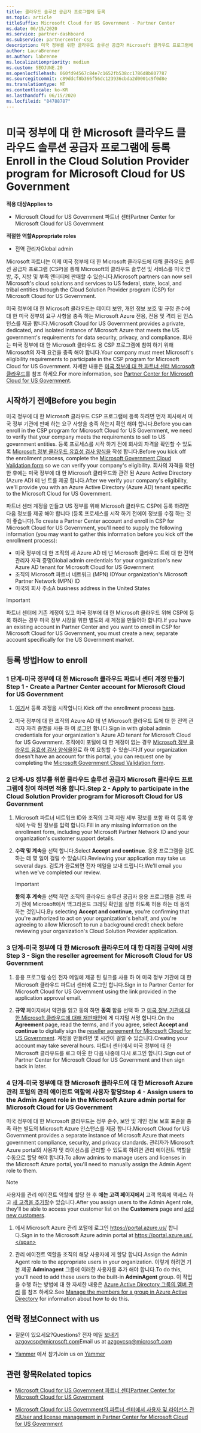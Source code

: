 ```yaml
---
title: 클라우드 솔루션 공급자 프로그램에 등록
ms.topic: article
titleSuffix: Microsoft Cloud for US Government - Partner Center
ms.date: 06/15/2020
ms.service: partner-dashboard
ms.subservice: partnercenter-csp
description: 미국 정부를 위한 클라우드 솔루션 공급자 Microsoft 클라우드 프로그램에 등록 하려는 파트너를 위한 CSP 프로그램 요구 사항에 대해 알아봅니다.
author: LauraBrenner
ms.author: labrenne
ms.localizationpriority: medium
ms.custom: SEOJUNE.20
ms.openlocfilehash: 060fd94567c84e7c1652fb538cc1786d8b807787
ms.sourcegitcommit: c89ddcf8b366f56dc123936cbda2d0001c9f0d8e
ms.translationtype: MT
ms.contentlocale: ko-KR
ms.lasthandoff: 06/15/2020
ms.locfileid: "84788787"
---
```

# <a name="enroll-in-the-cloud-solution-provider-program-for-microsoft-cloud-for-us-government"></a><span data-ttu-id="c8f93-103">미국 정부에 대 한 Microsoft 클라우드 클라우드 솔루션 공급자 프로그램에 등록</span><span class="sxs-lookup"><span data-stu-id="c8f93-103">Enroll in the Cloud Solution Provider program for Microsoft Cloud for US Government</span></span>

<span data-ttu-id="c8f93-104">**적용 대상**</span><span class="sxs-lookup"><span data-stu-id="c8f93-104">**Applies to**</span></span>

- <span data-ttu-id="c8f93-105">Microsoft Cloud for US Government 파트너 센터</span><span class="sxs-lookup"><span data-stu-id="c8f93-105">Partner Center for Microsoft Cloud for US Government</span></span>

<span data-ttu-id="c8f93-106">**적절한 역할**</span><span class="sxs-lookup"><span data-stu-id="c8f93-106">**Appropriate roles**</span></span>

- <span data-ttu-id="c8f93-107">전역 관리자</span><span class="sxs-lookup"><span data-stu-id="c8f93-107">Global admin</span></span>

<span data-ttu-id="c8f93-108">Microsoft 파트너는 이제 미국 정부에 대 한 Microsoft 클라우드에 대해 클라우드 솔루션 공급자 프로그램 (CSP)을 통해 Microsoft의 클라우드 솔루션 및 서비스를 미국 연방, 주, 지방 및 부족 엔터티에 판매할 수 있습니다.</span><span class="sxs-lookup"><span data-stu-id="c8f93-108">Microsoft partners can now sell Microsoft's cloud solutions and services to US federal, state, local, and tribal entities through the Cloud Solution Provider program (CSP) for Microsoft Cloud for US Government.</span></span> 

<span data-ttu-id="c8f93-109">미국 정부에 대 한 Microsoft 클라우드는 데이터 보안, 개인 정보 보호 및 규정 준수에 대 한 미국 정부의 요구 사항을 충족 하는 Microsoft Azure 전용, 전용 및 격리 된 인스턴스를 제공 합니다.</span><span class="sxs-lookup"><span data-stu-id="c8f93-109">Microsoft Cloud for US Government provides a private, dedicated, and isolated instance of Microsoft Azure that meets the US government's requirements for data security, privacy, and compliance.</span></span> <span data-ttu-id="c8f93-110">회사는 미국 정부에 대 한 Microsoft 클라우드 용 CSP 프로그램에 참여 하기 위해 Microsoft의 자격 요건을 충족 해야 합니다.</span><span class="sxs-lookup"><span data-stu-id="c8f93-110">Your company must meet Microsoft's eligibility requirements to participate in the CSP program for Microsoft Cloud for US Government.</span></span> <span data-ttu-id="c8f93-111">자세한 내용은 [미국 정부에 대 한 파트너 센터 Microsoft 클라우드](partner-center-for-microsoft-us-govt-cloud.md)를 참조 하세요.</span><span class="sxs-lookup"><span data-stu-id="c8f93-111">For more information, see [Partner Center for Microsoft Cloud for US Government](partner-center-for-microsoft-us-govt-cloud.md).</span></span>

## <a name="before-you-begin"></a><span data-ttu-id="c8f93-112">시작하기 전에</span><span class="sxs-lookup"><span data-stu-id="c8f93-112">Before you begin</span></span>

<span data-ttu-id="c8f93-113">미국 정부에 대 한 Microsoft 클라우드 CSP 프로그램에 등록 하려면 먼저 회사에서 미국 정부 기관에 판매 하는 요구 사항을 충족 하는지 확인 해야 합니다.</span><span class="sxs-lookup"><span data-stu-id="c8f93-113">Before you can enroll in the CSP program for Microsoft Cloud for US Government, we need to verify that your company meets the requirements to sell to US government entities.</span></span> <span data-ttu-id="c8f93-114">등록 프로세스를 시작 하기 전에 회사의 자격을 확인할 수 있도록 [Microsoft 정부 클라우드 유효성 검사 양식을](https://azuregov.microsoft.com/csp) 작성 합니다.</span><span class="sxs-lookup"><span data-stu-id="c8f93-114">Before you kick off the enrollment process, complete the [Microsoft Government Cloud Validation form](https://azuregov.microsoft.com/csp) so we can verify your company's eligibility.</span></span> <span data-ttu-id="c8f93-115">회사의 자격을 확인 한 후에는 미국 정부에 대 한 Microsoft 클라우드와 관련 된 Azure Active Directory (Azure AD) 테 넌 트를 제공 합니다.</span><span class="sxs-lookup"><span data-stu-id="c8f93-115">After we verify your company's eligibility, we'll provide you with an Azure Active Directory (Azure AD) tenant specific to the Microsoft Cloud for US Government.</span></span>  

<span data-ttu-id="c8f93-116">파트너 센터 계정을 만들고 US 정부를 위해 Microsoft 클라우드 CSP에 등록 하려면 다음 정보를 제공 해야 합니다 (등록 프로세스를 시작 하기 전에이 정보를 수집 하는 것이 좋습니다).</span><span class="sxs-lookup"><span data-stu-id="c8f93-116">To create a Partner Center account and enroll in CSP for Microsoft Cloud for US Government, you'll need to supply the following information (you may want to gather this information before you kick off the enrollment process):</span></span>

-  <span data-ttu-id="c8f93-117">미국 정부에 대 한 조직의 새 Azure AD 테 넌 Microsoft 클라우드 트에 대 한 전역 관리자 자격 증명</span><span class="sxs-lookup"><span data-stu-id="c8f93-117">Global admin credentials for your organization's new Azure AD tenant for Microsoft Cloud for US Government</span></span>
-  <span data-ttu-id="c8f93-118">조직의 Microsoft 파트너 네트워크 (MPN) ID</span><span class="sxs-lookup"><span data-stu-id="c8f93-118">Your organization's Microsoft Partner Network (MPN) ID</span></span> 
-  <span data-ttu-id="c8f93-119">미국의 회사 주소</span><span class="sxs-lookup"><span data-stu-id="c8f93-119">A business address in the United States</span></span>

> [!IMPORTANT]  
> <span data-ttu-id="c8f93-120">파트너 센터에 기존 계정이 있고 미국 정부에 대 한 Microsoft 클라우드 위해 CSP에 등록 하려는 경우 미국 정부 시장을 위한 별도의 새 계정을 만들어야 합니다.</span><span class="sxs-lookup"><span data-stu-id="c8f93-120">If you have an existing account in Partner Center and you want to enroll in CSP for Microsoft Cloud for US Government, you must create a new, separate account specifically for the US Government market.</span></span>

## <a name="how-to-enroll"></a><span data-ttu-id="c8f93-121">등록 방법</span><span class="sxs-lookup"><span data-stu-id="c8f93-121">How to enroll</span></span> 

### <a name="step-1---create-a-partner-center-account-for-microsoft-cloud-for-us-government"></a><span data-ttu-id="c8f93-122">1 단계-미국 정부에 대 한 Microsoft 클라우드 파트너 센터 계정 만들기</span><span class="sxs-lookup"><span data-stu-id="c8f93-122">Step 1 - Create a Partner Center account for Microsoft Cloud for US Government</span></span>

1.  <span data-ttu-id="c8f93-123">[여기](https://partnercenter.microsoft.com/register/resellerusgjoinnow)서 등록 과정을 시작합니다.</span><span class="sxs-lookup"><span data-stu-id="c8f93-123">Kick off the enrollment process [here](https://partnercenter.microsoft.com/register/resellerusgjoinnow).</span></span> 

2.  <span data-ttu-id="c8f93-124">미국 정부에 대 한 조직의 Azure AD 테 넌 Microsoft 클라우드 트에 대 한 전역 관리자 자격 증명을 사용 하 여 로그인 합니다.</span><span class="sxs-lookup"><span data-stu-id="c8f93-124">Sign in with global admin credentials for your organization's Azure AD tenant for Microsoft Cloud for US Government.</span></span> <span data-ttu-id="c8f93-125">조직에이 포털에 대 한 계정이 없는 경우 [Microsoft 정부 클라우드 유효성 검사 양식을](https://azuregov.microsoft.com/csp)완료 하 여 요청할 수 있습니다.</span><span class="sxs-lookup"><span data-stu-id="c8f93-125">If your organization doesn't have an account for this portal, you can request one by completing the [Microsoft Government Cloud Validation form](https://azuregov.microsoft.com/csp).</span></span>


### <a name="step-2---apply-to-participate-in-the-cloud-solution-provider-program-for-microsoft-cloud-for-us-government"></a><span data-ttu-id="c8f93-126">2 단계-US 정부를 위한 클라우드 솔루션 공급자 Microsoft 클라우드 프로그램에 참여 하려면 적용 합니다.</span><span class="sxs-lookup"><span data-stu-id="c8f93-126">Step 2 - Apply to participate in the Cloud Solution Provider program for Microsoft Cloud for US Government</span></span>

1.  <span data-ttu-id="c8f93-127">Microsoft 파트너 네트워크 ID와 조직의 고객 지원 세부 정보를 포함 하 여 등록 양식에 누락 된 정보를 입력 합니다.</span><span class="sxs-lookup"><span data-stu-id="c8f93-127">Fill in any missing information on the enrollment form, including your Microsoft Partner Network ID and your organization's customer support details.</span></span> 

2.  <span data-ttu-id="c8f93-128">**수락 및 계속**을 선택 합니다.</span><span class="sxs-lookup"><span data-stu-id="c8f93-128">Select **Accept and continue**.</span></span> <span data-ttu-id="c8f93-129">응용 프로그램을 검토 하는 데 몇 일이 걸릴 수 있습니다.</span><span class="sxs-lookup"><span data-stu-id="c8f93-129">Reviewing your application may take us several days.</span></span> <span data-ttu-id="c8f93-130">검토가 완료되면 전자 메일을 보내 드립니다.</span><span class="sxs-lookup"><span data-stu-id="c8f93-130">We'll email you when we've completed our review.</span></span>

    > [!IMPORTANT]  
    > <span data-ttu-id="c8f93-131">**동의 후 계속**을 선택 하면 조직의 클라우드 솔루션 공급자 응용 프로그램을 검토 하기 전에 Microsoft에서 백그라운드 크레딧 확인을 실행 하도록 허용 하는 데 동의 하는 것입니다.</span><span class="sxs-lookup"><span data-stu-id="c8f93-131">By selecting **Accept and continue**, you're confirming that you're authorized to act on your organization's behalf, and you're agreeing to allow Microsoft to run a background credit check before reviewing your organization's Cloud Solution Provider application.</span></span>


### <a name="step-3---sign-the-reseller-agreement-for-microsoft-cloud-for-us-government"></a><span data-ttu-id="c8f93-132">3 단계-미국 정부에 대 한 Microsoft 클라우드에 대 한 대리점 규약에 서명</span><span class="sxs-lookup"><span data-stu-id="c8f93-132">Step 3 - Sign the reseller agreement for Microsoft Cloud for US Government</span></span>

1. <span data-ttu-id="c8f93-133">응용 프로그램 승인 전자 메일에 제공 된 링크를 사용 하 여 미국 정부 기관에 대 한 Microsoft 클라우드 파트너 센터에 로그인 합니다.</span><span class="sxs-lookup"><span data-stu-id="c8f93-133">Sign in to Partner Center for Microsoft Cloud for US Government using the link provided in the application approval email.</span></span> 

2. <span data-ttu-id="c8f93-134">**규약** 페이지에서 약관을 읽고 동의 하면 **동의** 함을 선택 하 고 [미국 정부 기관에 대 한 Microsoft 클라우드에 대해 재판매인](https://go.microsoft.com/fwlink/p/?linkid=843364)에 게 디지털 서명 합니다.</span><span class="sxs-lookup"><span data-stu-id="c8f93-134">On the **Agreement** page, read the terms, and if you agree, select **Accept and continue** to digitally sign the [reseller agreement for Microsoft Cloud for US Government](https://go.microsoft.com/fwlink/p/?linkid=843364).</span></span> <span data-ttu-id="c8f93-135">계정을 만들려면 몇 시간이 걸릴 수 있습니다.</span><span class="sxs-lookup"><span data-stu-id="c8f93-135">Creating your account may take several hours.</span></span> <span data-ttu-id="c8f93-136">파트너 센터에서 미국 정부에 대 한 Microsoft 클라우드를 로그 아웃 한 다음 나중에 다시 로그인 합니다.</span><span class="sxs-lookup"><span data-stu-id="c8f93-136">Sign out of Partner Center for Microsoft Cloud for US Government and then sign back in later.</span></span>


### <a name="step-4---assign-users-to-the-admin-agent-role-in-the-microsoft-azure-admin-portal-for-microsoft-cloud-for-us-government"></a><span data-ttu-id="c8f93-137">4 단계-미국 정부에 대 한 Microsoft 클라우드에 대 한 Microsoft Azure 관리 포털의 관리 에이전트 역할에 사용자 할당</span><span class="sxs-lookup"><span data-stu-id="c8f93-137">Step 4 - Assign users to the Admin Agent role in the Microsoft Azure admin portal for Microsoft Cloud for US Government</span></span>

<span data-ttu-id="c8f93-138">미국 정부에 대 한 Microsoft 클라우드는 정부 준수, 보안 및 개인 정보 보호 표준을 충족 하는 별도의 Microsoft Azure 인스턴스를 제공 합니다.</span><span class="sxs-lookup"><span data-stu-id="c8f93-138">Microsoft Cloud for US Government provides a separate instance of Microsoft Azure that meets government compliance, security, and privacy standards.</span></span> <span data-ttu-id="c8f93-139">관리자가 Microsoft Azure portal의 사용자 및 라이선스를 관리할 수 있도록 하려면 관리 에이전트 역할을 수동으로 할당 해야 합니다.</span><span class="sxs-lookup"><span data-stu-id="c8f93-139">To allow admins to manage users and licenses in the Microsoft Azure portal, you'll need to manually assign the Admin Agent role to them.</span></span>

> [!NOTE]  
> <span data-ttu-id="c8f93-140">사용자를 관리 에이전트 역할에 할당 한 후 **에는 고객 페이지에서** 고객 목록에 액세스 하 고 [새 고객을 추가할](add-a-new-customer.md)수 있습니다.</span><span class="sxs-lookup"><span data-stu-id="c8f93-140">After you assign users to the Admin Agent role, they'll be able to access your customer list on the **Customers** page and [add new customers](add-a-new-customer.md).</span></span>   

1.  <span data-ttu-id="c8f93-141">에서 Microsoft Azure 관리 포털에 로그인 https://portal.azure.us/ 합니다.</span><span class="sxs-lookup"><span data-stu-id="c8f93-141">Sign in to the Microsoft Azure admin portal at https://portal.azure.us/.</span></span>

2.  <span data-ttu-id="c8f93-142">관리 에이전트 역할을 조직의 해당 사용자에 게 할당 합니다.</span><span class="sxs-lookup"><span data-stu-id="c8f93-142">Assign the Admin Agent role to the appropriate users in your organization.</span></span> <span data-ttu-id="c8f93-143">이렇게 하려면 기본 제공 **Adminagent** 그룹에 이러한 사용자를 추가 해야 합니다.</span><span class="sxs-lookup"><span data-stu-id="c8f93-143">To do this, you'll need to add these users to the built-in **AdminAgent** group.</span></span> <span data-ttu-id="c8f93-144">이 작업을 수행 하는 방법에 대 한 자세한 내용은 [Azure Active Directory 그룹의 멤버 관리](https://docs.microsoft.com/azure/active-directory/active-directory-groups-members-azure-portal) 를 참조 하세요.</span><span class="sxs-lookup"><span data-stu-id="c8f93-144">See [Manage the members for a group in Azure Active Directory](https://docs.microsoft.com/azure/active-directory/active-directory-groups-members-azure-portal) for information about how to do this.</span></span>
 
## <a name="connect-with-us"></a><span data-ttu-id="c8f93-145">연락 정보</span><span class="sxs-lookup"><span data-stu-id="c8f93-145">Connect with us</span></span>

- <span data-ttu-id="c8f93-146">질문이 있으세요?</span><span class="sxs-lookup"><span data-stu-id="c8f93-146">Questions?</span></span> <span data-ttu-id="c8f93-147">전자 메일 보내기azgovcsp@microsoft.com</span><span class="sxs-lookup"><span data-stu-id="c8f93-147">Email us at azgovcsp@microsoft.com</span></span>

- <span data-ttu-id="c8f93-148">[Yammer](https://www.yammer.com/cloudpartnercommunity/#/threads/inGroup?type=in_group&feedId=11509777&view=all) 에서 참가</span><span class="sxs-lookup"><span data-stu-id="c8f93-148">Join us on [Yammer](https://www.yammer.com/cloudpartnercommunity/#/threads/inGroup?type=in_group&feedId=11509777&view=all)</span></span> 

## <a name="related-topics"></a><span data-ttu-id="c8f93-149">관련 항목</span><span class="sxs-lookup"><span data-stu-id="c8f93-149">Related topics</span></span>

-  [<span data-ttu-id="c8f93-150">Microsoft Cloud for US Government 파트너 센터</span><span class="sxs-lookup"><span data-stu-id="c8f93-150">Partner Center for Microsoft Cloud for US Government</span></span>](partner-center-for-microsoft-us-govt-cloud.md)

-  [<span data-ttu-id="c8f93-151">Microsoft Cloud for US Government의 파트너 센터에서 사용자 및 라이선스 관리</span><span class="sxs-lookup"><span data-stu-id="c8f93-151">User and license management in Partner Center for Microsoft Cloud for US Government</span></span>](user-management-in-partner-center-for-microsoft-us-govt-cloud.md)


